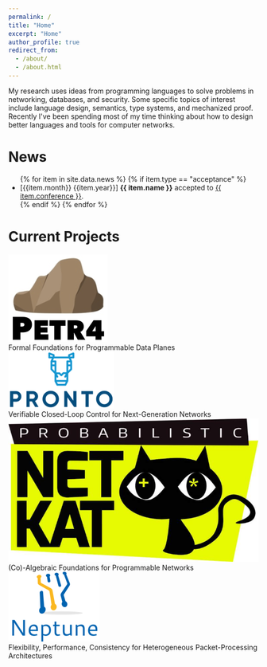 ```yaml
---
permalink: /
title: "Home"
excerpt: "Home"
author_profile: true
redirect_from: 
  - /about/
  - /about.html
---
```


My research uses ideas from programming languages to solve problems in
networking, databases, and security. Some specific topics of interest
include language design, semantics, type systems, and mechanized
proof. Recently I've been spending most of my time thinking about how
to design better languages and tools for computer networks.

# News

<ul>
{% for item in site.data.news %}
{% if item.type == "acceptance" %}
<li>[{{item.month}} {{item.year}}] <b>{{ item.name }}</b> accepted to <a href="{{ item.conference_url }}">{{ item.conference }}</a>.</li>
{% endif %}
{% endfor %}
</ul>

# Current Projects

<div class="container">
<div class="box-6">
<img src="images/petr4-logo.png" alt="Petr4 logo" /><br />
Formal Foundations for Programmable Data Planes
</div>
<div class="box-6">
<img src="images/pronto-logo.png" alt="Pronto logo" /><br />
Verifiable Closed-Loop Control for Next-Generation Networks
</div>
</div>
<div class="container">
<div class="box-6">
<img src="images/netkat-logo.png" alt="NetKAT logo" /><br />
(Co)-Algebraic Foundations for Programmable Networks
</div>
<div class="box-6">
<img src="images/neptune-logo.png" alt="Neptune logo" /><br />
Flexibility, Performance, Consistency for Heterogeneous Packet-Processing Architectures
</div>
</div>
<br />

[npi]: https://network-programming.org
